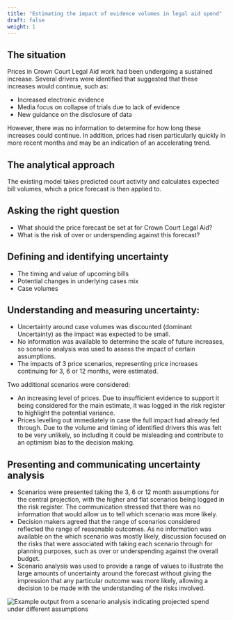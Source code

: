 ```yaml
---
title: "Estimating the impact of evidence volumes in legal aid spend"
draft: false
weight: 1
---
```


## The situation

Prices in Crown Court Legal Aid work had been undergoing a sustained increase. Several drivers were identified that suggested that these increases would continue, such as:

* Increased electronic evidence
* Media focus on collapse of trials due to lack of evidence
* New guidance on the disclosure of data

However, there was no information to determine for how long these increases could continue. In addition, prices had risen particularly quickly in more recent months and may be an indication of an accelerating trend.

## The analytical approach

The existing model takes predicted court activity and calculates expected bill volumes, which a price forecast is then applied to.

## Asking the right question

* What should the price forecast be set at for Crown Court Legal Aid?
* What is the risk of over or underspending against this forecast?

## Defining and identifying uncertainty

* The timing and value of upcoming bills
* Potential changes in underlying cases mix
* Case volumes

## Understanding and measuring uncertainty:

* Uncertainty around case volumes was discounted (dominant Uncertainty) as the impact was expected to be small.
* No information was available to determine the scale of future increases, so scenario analysis was used to assess the impact of certain assumptions.
* The impacts of 3 price scenarios, representing price increases continuing for 3, 6 or 12 months, were estimated.

Two additional scenarios were considered:

* An increasing level of prices. Due to insufficient evidence to support it being considered for the main estimate, it was logged in the risk register to highlight the potential variance.
* Prices levelling out immediately in case the full impact had already fed through. Due to the volume and timing of identified drivers this was felt to be very unlikely, so including it could be misleading and contribute to an optimism bias to the decision making.

## Presenting and communicating uncertainty analysis

* Scenarios were presented taking the 3, 6 or 12 month assumptions for the central projection, with the higher and flat scenarios being logged in the risk register. The communication stressed that there was no information that would allow us to tell which scenario was more likely.
* Decision makers agreed that the range of scenarios considered reflected the range of reasonable outcomes.
As no information was available on the which scenario was mostly likely, discussion focused on the risks that were associated with taking each scenario through for planning purposes, such as over or underspending against the overall budget.
* Scenario analysis was used to provide a range of values to illustrate the large amounts of uncertainty around the forecast without giving the impression that any particular outcome was more likely, allowing a decision to be made with the understanding of the risks involved.


![Example output from a scenario analysis indicating projected spend under different assumptions](/images/legal_aid.png)

